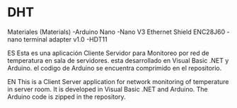 # DHT

Materiales (Materials)
  -Arduino Nano
  -Nano V3 Ethernet Shield ENC28J60
  -nano terminal adapter v1.0
  -HDT11
  
ES
Esta es una aplicación Cliente Servidor para Monitoreo por red de temperatura en sala de servidores. esta desarrollado en Visual Basic .NET y Arduino.
el codigo de Arduino se encuentra comprimido en el repositorio.
  
EN
This is a Client Server application for network monitoring of temperature in server room. It is developed in Visual Basic .NET and Arduino.
The Arduino code is zipped in the repository.
